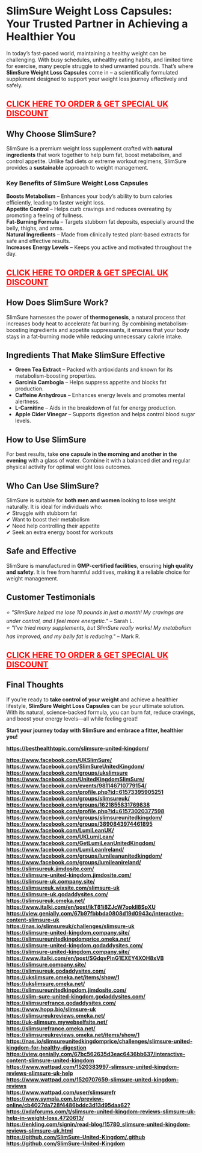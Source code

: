 <h1 data-start="61" data-end="149"><strong data-start="63" data-end="147">SlimSure Weight Loss Capsules: Your Trusted Partner in Achieving a Healthier You</strong></h1>
<p data-start="151" data-end="518">In today&rsquo;s fast-paced world, maintaining a healthy weight can be challenging. With busy schedules, unhealthy eating habits, and limited time for exercise, many people struggle to shed unwanted pounds. That&rsquo;s where <strong data-start="365" data-end="398">SlimSure Weight Loss Capsules</strong> come in &ndash; a scientifically formulated supplement designed to support your weight loss journey effectively and safely.</p>
<h2 data-start="151" data-end="518"><span style="color: #ff0000;"><a style="color: #ff0000;" href="https://besthealthtopic.com/slimsure-united-kingdom-buy/">CLICK HERE TO ORDER &amp; GET SPECIAL UK DISCOUNT</a></span></h2>
<h2 data-start="520" data-end="549"><strong data-start="523" data-end="547">Why Choose SlimSure?</strong></h2>
<p data-start="551" data-end="824">SlimSure is a premium weight loss supplement crafted with <strong data-start="609" data-end="632">natural ingredients</strong> that work together to help burn fat, boost metabolism, and control appetite. Unlike fad diets or extreme workout regimens, SlimSure provides a <strong data-start="776" data-end="791">sustainable</strong> approach to weight management.</p>
<h3 data-start="826" data-end="881"><strong data-start="830" data-end="879">Key Benefits of SlimSure Weight Loss Capsules</strong></h3>
<p data-start="883" data-end="1410"><strong data-start="885" data-end="906">Boosts Metabolism</strong> &ndash; Enhances your body&rsquo;s ability to burn calories efficiently, leading to faster weight loss.<br data-start="998" data-end="1001" /><strong data-start="1003" data-end="1023">Appetite Control</strong> &ndash; Helps curb cravings and reduces overeating by promoting a feeling of fullness.<br data-start="1104" data-end="1107" /><strong data-start="1109" data-end="1132">Fat-Burning Formula</strong> &ndash; Targets stubborn fat deposits, especially around the belly, thighs, and arms.<br data-start="1212" data-end="1215" /><strong data-start="1217" data-end="1240">Natural Ingredients</strong> &ndash; Made from clinically tested plant-based extracts for safe and effective results.<br data-start="1323" data-end="1326" /><strong data-start="1328" data-end="1355">Increases Energy Levels</strong> &ndash; Keeps you active and motivated throughout the day.</p>
<h2 data-start="151" data-end="518"><span style="color: #ff0000;"><a style="color: #ff0000;" href="https://besthealthtopic.com/slimsure-united-kingdom-buy/">CLICK HERE TO ORDER &amp; GET SPECIAL UK DISCOUNT</a></span></h2>
<h2 data-start="1412" data-end="1444"><strong data-start="1415" data-end="1442">How Does SlimSure Work?</strong></h2>
<p data-start="1446" data-end="1737">SlimSure harnesses the power of <strong data-start="1478" data-end="1495">thermogenesis</strong>, a natural process that increases body heat to accelerate fat burning. By combining metabolism-boosting ingredients and appetite suppressants, it ensures that your body stays in a fat-burning mode while reducing unnecessary calorie intake.</p>
<h2 data-start="1739" data-end="1788"><strong data-start="1742" data-end="1786">Ingredients That Make SlimSure Effective</strong></h2>
<ul data-start="1790" data-end="2215">
<li data-start="1790" data-end="1892"><strong data-start="1792" data-end="1813">Green Tea Extract</strong> &ndash; Packed with antioxidants and known for its metabolism-boosting properties.</li>
<li data-start="1893" data-end="1971"><strong data-start="1895" data-end="1916">Garcinia Cambogia</strong> &ndash; Helps suppress appetite and blocks fat production.</li>
<li data-start="1972" data-end="2054"><strong data-start="1974" data-end="1996">Caffeine Anhydrous</strong> &ndash; Enhances energy levels and promotes mental alertness.</li>
<li data-start="2055" data-end="2128"><strong data-start="2057" data-end="2072">L-Carnitine</strong> &ndash; Aids in the breakdown of fat for energy production.</li>
<li data-start="2129" data-end="2215"><strong data-start="2131" data-end="2154">Apple Cider Vinegar</strong> &ndash; Supports digestion and helps control blood sugar levels.</li>
</ul>
<h2 data-start="2217" data-end="2245"><strong data-start="2220" data-end="2243">How to Use SlimSure</strong></h2>
<p data-start="2247" data-end="2448">For best results, take <strong data-start="2270" data-end="2327">one capsule in the morning and another in the evening</strong> with a glass of water. Combine it with a balanced diet and regular physical activity for optimal weight loss outcomes.</p>
<h2 data-start="2450" data-end="2480"><strong data-start="2453" data-end="2478">Who Can Use SlimSure?</strong></h2>
<p data-start="2482" data-end="2749">SlimSure is suitable for <strong data-start="2507" data-end="2529">both men and women</strong> looking to lose weight naturally. It is ideal for individuals who:<br data-start="2596" data-end="2599" />✔ Struggle with stubborn fat<br data-start="2627" data-end="2630" />✔ Want to boost their metabolism<br data-start="2662" data-end="2665" />✔ Need help controlling their appetite<br data-start="2703" data-end="2706" />✔ Seek an extra energy boost for workouts</p>
<h2 data-start="2751" data-end="2778"><strong data-start="2754" data-end="2776">Safe and Effective</strong></h2>
<p data-start="2780" data-end="2963">SlimSure is manufactured in <strong data-start="2808" data-end="2836">GMP-certified facilities</strong>, ensuring <strong data-start="2847" data-end="2874">high quality and safety</strong>. It is free from harmful additives, making it a reliable choice for weight management.</p>
<h2 data-start="2965" data-end="2995"><strong data-start="2968" data-end="2993">Customer Testimonials</strong></h2>
<p data-start="2997" data-end="3256">⭐ <em data-start="2999" data-end="3111">"SlimSure helped me lose 10 pounds in just a month! My cravings are under control, and I feel more energetic."</em> &ndash; Sarah L.<br data-start="3122" data-end="3125" />⭐ <em data-start="3127" data-end="3244">"I've tried many supplements, but SlimSure really works! My metabolism has improved, and my belly fat is reducing."</em> &ndash; Mark R.</p>
<h2 data-start="151" data-end="518"><span style="color: #ff0000;"><a style="color: #ff0000;" href="https://besthealthtopic.com/slimsure-united-kingdom-buy/">CLICK HERE TO ORDER &amp; GET SPECIAL UK DISCOUNT</a></span></h2>
<h2 data-start="3258" data-end="3281"><strong data-start="3261" data-end="3279">Final Thoughts</strong></h2>
<p data-start="3283" data-end="3566">If you&rsquo;re ready to <strong data-start="3302" data-end="3333">take control of your weight</strong> and achieve a healthier lifestyle, <strong data-start="3369" data-end="3402">SlimSure Weight Loss Capsules</strong> can be your ultimate solution. With its natural, science-backed formula, you can burn fat, reduce cravings, and boost your energy levels&mdash;all while feeling great!</p>
<p data-start="3568" data-end="3649"><strong data-start="3568" data-end="3647">Start your journey today with SlimSure and embrace a fitter, healthier you!</strong></p>
<p><strong><a href="https://besthealthtopic.com/slimsure-united-kingdom/">https://besthealthtopic.com/slimsure-united-kingdom/</a></strong></p>
<p><strong><a href="https://www.facebook.com/UKSlimSure/">https://www.facebook.com/UKSlimSure/</a></strong><br /><strong><a href="https://www.facebook.com/SlimSureUnitedKingdom/">https://www.facebook.com/SlimSureUnitedKingdom/</a></strong><br /><strong><a href="https://www.facebook.com/groups/ukslimsure">https://www.facebook.com/groups/ukslimsure</a></strong><br /><strong><a href="https://www.facebook.com/UnitedKingdomSlimSure/">https://www.facebook.com/UnitedKingdomSlimSure/</a></strong><br /><strong><a href="https://www.facebook.com/events/981146710779154/">https://www.facebook.com/events/981146710779154/</a></strong><br /><strong><a href="https://www.facebook.com/profile.php?id=61573395905251">https://www.facebook.com/profile.php?id=61573395905251</a></strong><br /><strong><a href="https://www.facebook.com/groups/slimsureuk/">https://www.facebook.com/groups/slimsureuk/</a></strong><br /><strong><a href="https://www.facebook.com/groups/1621855831769838">https://www.facebook.com/groups/1621855831769838</a></strong><br /><strong><a href="https://www.facebook.com/profile.php?id=61573020377598">https://www.facebook.com/profile.php?id=61573020377598</a></strong><br /><strong><a href="https://www.facebook.com/groups/slimsureunitedkingdom/">https://www.facebook.com/groups/slimsureunitedkingdom/</a></strong><br /><strong><a href="https://www.facebook.com/groups/3890843974461895">https://www.facebook.com/groups/3890843974461895</a></strong><br /><strong><a href="https://www.facebook.com/LumiLeanUK/">https://www.facebook.com/LumiLeanUK/</a></strong><br /><strong><a href="https://www.facebook.com/UKLumiLean/">https://www.facebook.com/UKLumiLean/</a></strong><br /><strong><a href="https://www.facebook.com/GetLumiLeanUnitedKingdom/">https://www.facebook.com/GetLumiLeanUnitedKingdom/</a></strong><br /><strong><a href="https://www.facebook.com/LumiLeanIreland/">https://www.facebook.com/LumiLeanIreland/</a></strong><br /><strong><a href="https://www.facebook.com/groups/lumileanunitedkingdom/">https://www.facebook.com/groups/lumileanunitedkingdom/</a></strong><br /><strong><a href="https://www.facebook.com/groups/lumileanireland/">https://www.facebook.com/groups/lumileanireland/</a></strong><br /><strong><a href="https://slimsureuk.jimdosite.com/">https://slimsureuk.jimdosite.com/</a></strong><br /><strong><a href="https://slimsure-united-kingdom.jimdosite.com/">https://slimsure-united-kingdom.jimdosite.com/</a></strong><br /><strong><a href="https://slimsure-uk.company.site/">https://slimsure-uk.company.site/</a></strong><br /><strong><a href="https://slimsureuk.wixsite.com/slimsure-uk">https://slimsureuk.wixsite.com/slimsure-uk</a></strong><br /><strong><a href="https://slimsure-uk.godaddysites.com/">https://slimsure-uk.godaddysites.com/</a></strong><br /><strong><a href="https://slimsureuk.omeka.net/">https://slimsureuk.omeka.net/</a></strong><br /><strong><a href="https://www.italki.com/en/post/ikT81i8ZJcW7opkll8SpXU">https://www.italki.com/en/post/ikT81i8ZJcW7opkll8SpXU</a></strong><br /><strong><a href="https://view.genially.com/67b97fbbbda0808d19d0943c/interactive-content-slimsure-uk">https://view.genially.com/67b97fbbbda0808d19d0943c/interactive-content-slimsure-uk</a></strong><br /><strong><a href="https://nas.io/slimsureuk/challenges/slimsure-uk">https://nas.io/slimsureuk/challenges/slimsure-uk</a></strong><br /><strong><a href="https://slimsure-united-kingdom.company.site/">https://slimsure-united-kingdom.company.site/</a></strong><br /><strong><a href="https://slimsureunitedkingdomprice.omeka.net/">https://slimsureunitedkingdomprice.omeka.net/</a></strong><br /><strong><a href="https://slimsure-united-kingdom.godaddysites.com/">https://slimsure-united-kingdom.godaddysites.com/</a></strong><br /><strong><a href="https://slimsure-united-kingdom.company.site/">https://slimsure-united-kingdom.company.site/</a></strong><br /><strong><a href="https://www.italki.com/en/post/SGdqvPInG1EXEY4XOH8xVB">https://www.italki.com/en/post/SGdqvPInG1EXEY4XOH8xVB</a></strong><br /><strong><a href="https://slimsure.company.site/">https://slimsure.company.site/</a></strong><br /><strong><a href="https://slimsureuk.godaddysites.com/">https://slimsureuk.godaddysites.com/</a></strong><br /><strong><a href="https://ukslimsure.omeka.net/items/show/1">https://ukslimsure.omeka.net/items/show/1</a></strong><br /><strong><a href="https://ukslimsure.omeka.net/">https://ukslimsure.omeka.net/</a></strong><br /><strong><a href="https://slimsureunitedkingdom.jimdosite.com/">https://slimsureunitedkingdom.jimdosite.com/</a></strong><br /><strong><a href="https://slim-sure-united-kingdom.godaddysites.com/">https://slim-sure-united-kingdom.godaddysites.com/</a></strong><br /><strong><a href="https://slimsurefrance.godaddysites.com/">https://slimsurefrance.godaddysites.com/</a></strong><br /><strong><a href="https://www.hopp.bio/slimsure-uk">https://www.hopp.bio/slimsure-uk</a></strong><br /><strong><a href="https://slimsureukreviews.omeka.net/">https://slimsureukreviews.omeka.net/</a></strong><br /><strong><a href="https://uk-slimsure.mywebselfsite.net/">https://uk-slimsure.mywebselfsite.net/</a></strong><br /><strong><a href="https://slimsurefrance.omeka.net/">https://slimsurefrance.omeka.net/</a></strong><br /><strong><a href="https://slimsureukreviews.omeka.net/items/show/1">https://slimsureukreviews.omeka.net/items/show/1</a></strong><br /><strong><a href="https://nas.io/slimsureunitedkingdomprice/challenges/slimsure-united-kingdom-for-healthy-digestion">https://nas.io/slimsureunitedkingdomprice/challenges/slimsure-united-kingdom-for-healthy-digestion</a></strong><br /><strong><a href="https://view.genially.com/67bc562635d3eac6436bb637/interactive-content-slimsure-united-kingdom">https://view.genially.com/67bc562635d3eac6436bb637/interactive-content-slimsure-united-kingdom</a></strong><br /><strong><a href="https://www.wattpad.com/1520383997-slimsure-united-kingdom-reviews-slimsure-uk-help">https://www.wattpad.com/1520383997-slimsure-united-kingdom-reviews-slimsure-uk-help</a></strong><br /><strong><a href="https://www.wattpad.com/1520707659-slimsure-united-kingdom-reviews">https://www.wattpad.com/1520707659-slimsure-united-kingdom-reviews</a></strong><br /><strong><a href="https://www.wattpad.com/user/slimsurefr">https://www.wattpad.com/user/slimsurefr</a></strong><br /><strong><a href="https://www.sympla.com.br/preview-online/cb4027da728f4486bddc3d13d95daa62?">https://www.sympla.com.br/preview-online/cb4027da728f4486bddc3d13d95daa62?</a></strong><br /><strong><a href="https://xdaforums.com/t/slimsure-united-kingdom-reviews-slimsure-uk-help-in-weight-loss.4720613/">https://xdaforums.com/t/slimsure-united-kingdom-reviews-slimsure-uk-help-in-weight-loss.4720613/</a></strong><br /><strong><a href="https://enkling.com/signin/read-blog/15780_slimsure-united-kingdom-reviews-slimsure-uk.html">https://enkling.com/signin/read-blog/15780_slimsure-united-kingdom-reviews-slimsure-uk.html</a></strong><br /><strong><a href="https://github.com/SlimSure-United-Kingdom/.github">https://github.com/SlimSure-United-Kingdom/.github</a></strong><br /><strong><a href="https://github.com/SlimSure-United-Kingdom">https://github.com/SlimSure-United-Kingdom</a></strong></p>

